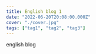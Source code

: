 ```yaml
---
title: English blog 1
date: "2022-06-20T20:08:00.000Z"
cover: "./cover.jpg"
tags: ["tag1", "tag2", "tag3"]
---
```


english blog

